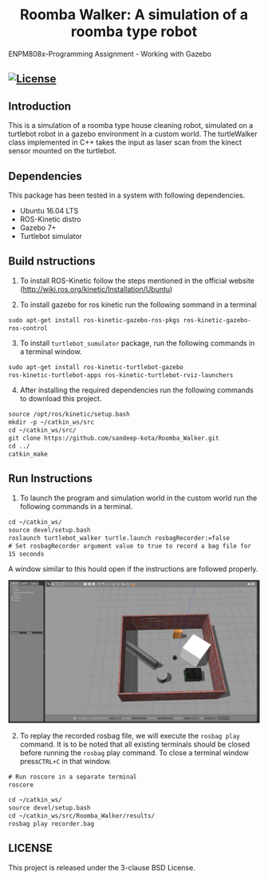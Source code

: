 <h1 align="center"> Roomba Walker: A simulation of a roomba type robot</h1>
ENPM808x-Programming Assignment - Working with Gazebo

[![License](https://img.shields.io/badge/License-BSD%203--Clause-blue.svg)](https://opensource.org/licenses/BSD-3-Clause)
---

## Introduction

This is a simulation of a roomba type house cleaning robot, simulated on a turtlebot robot in a gazebo environment in a custom world. The turtleWalker class implemented in C++ takes the input as laser scan from the kinect sensor mounted on the turtlebot.


## Dependencies

This package has been tested in a system with following dependencies.
- Ubuntu 16.04 LTS
- ROS-Kinetic distro
- Gazebo 7+
- Turtlebot simulator

## Build nstructions

1) To install ROS-Kinetic follow the steps mentioned in the official website (http://wiki.ros.org/kinetic/Installation/Ubuntu)

2) To install gazebo for ros kinetic run the following sommand in a terminal
```
sudo apt-get install ros-kinetic-gazebo-ros-pkgs ros-kinetic-gazebo-ros-control
``` 
3) To install `turtlebot_sumulator` package, run the following commands in a terminal window.
```
sudo apt-get install ros-kinetic-turtlebot-gazebo 
ros-kinetic-turtlebot-apps ros-kinetic-turtlebot-rviz-launchers
``` 

4) After installing the required dependencies run the following commands to download this project.
```
source /opt/ros/kinetic/setup.bash
mkdir -p ~/catkin_ws/src
cd ~/catkin_ws/src/
git clone https://github.com/sandeep-kota/Roomba_Walker.git
cd ../ 
catkin_make
```

## Run Instructions

1) To launch the program and simulation world in the custom world run the following commands in a terminal.
```
cd ~/catkin_ws/
source devel/setup.bash
roslaunch turtlebot_walker turtle.launch rosbagRecorder:=false
# Set rosbagRecorder argument value to true to record a bag file for 15 seconds
```
A window similar to this hould open if the instructions are followed properly.
	<p align = "center">
		<img src = "./results/1.png"	>
	</p>

2) To replay the recorded rosbag file, we will execute the `rosbag play	` command. It is to be noted that all existing terminals should be closed before running the `rosbag` play command. To close a terminal window press`CTRL+C` in that window.
```
# Run roscore in a separate terminal
roscore
```
```
cd ~/catkin_ws/
source devel/setup.bash
cd ~/catkin_ws/src/Roomba_Walker/results/
rosbag play recorder.bag 
```

## LICENSE
This project is released under the 3-clause BSD License.
